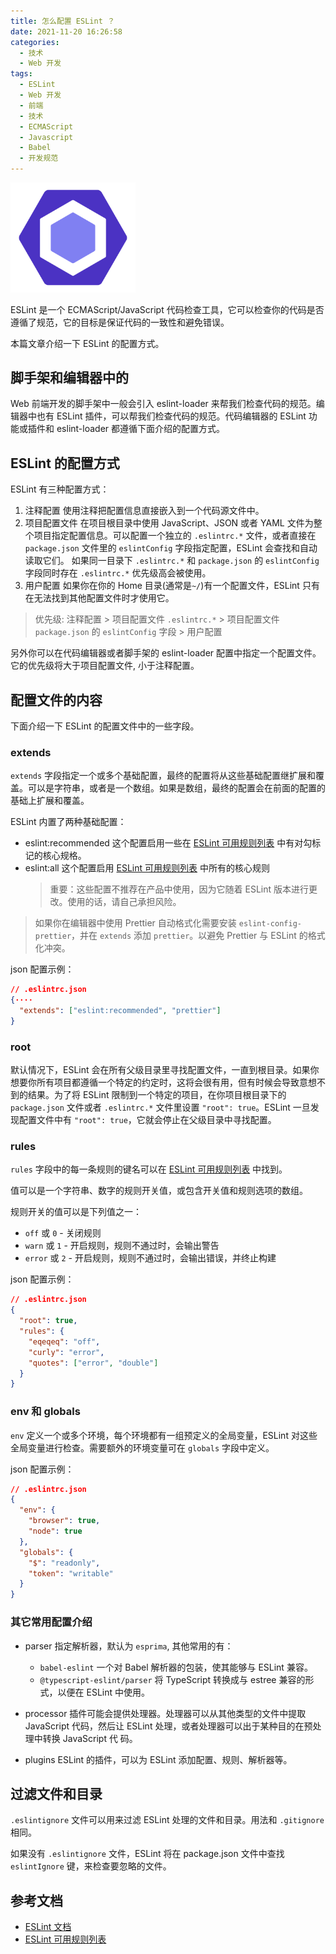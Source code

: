 ```yaml
---
title: 怎么配置 ESLint ？
date: 2021-11-20 16:26:58
categories:
  - 技术
  - Web 开发
tags:
  - ESLint
  - Web 开发
  - 前端
  - 技术
  - ECMAScript
  - Javascript
  - Babel
  - 开发规范
---
```


<img src="/asset/eslint-logo.svg" width="200px" />

ESLint 是一个 ECMAScript/JavaScript 代码检查工具，它可以检查你的代码是否遵循了规范，它的目标是保证代码的一致性和避免错误。

本篇文章介绍一下 ESLint 的配置方式。

<!-- more -->

## 脚手架和编辑器中的

Web 前端开发的脚手架中一般会引入 eslint-loader 来帮我们检查代码的规范。编辑器中也有 ESLint 插件，可以帮我们检查代码的规范。代码编辑器的 ESLint 功能或插件和 eslint-loader 都遵循下面介绍的配置方式。

## ESLint 的配置方式

ESLint 有三种配置方式：

1. 注释配置
   使用注释把配置信息直接嵌入到一个代码源文件中。
2. 项目配置文件
   在项目根目录中使用 JavaScript、JSON 或者 YAML 文件为整个项目指定配置信息。可以配置一个独立的 `.eslintrc.*` 文件，或者直接在 `package.json` 文件里的 `eslintConfig` 字段指定配置，ESLint 会查找和自动读取它们。
   如果同一目录下 `.eslintrc.*` 和 `package.json` 的 `eslintConfig` 字段同时存在 `.eslintrc.*` 优先级高会被使用。
3. 用户配置
   如果你在你的 Home 目录(通常是`~/`)有一个配置文件，ESLint 只有在无法找到其他配置文件时才使用它。

> 优先级: 注释配置 > 项目配置文件 `.eslintrc.*` > 项目配置文件 `package.json` 的 `eslintConfig` 字段 > 用户配置

另外你可以在代码编辑器或者脚手架的 eslint-loader 配置中指定一个配置文件。它的优先级将大于项目配置文件, 小于注释配置。

## 配置文件的内容

下面介绍一下 ESLint 的配置文件中的一些字段。

### extends

`extends` 字段指定一个或多个基础配置，最终的配置将从这些基础配置继扩展和覆盖。可以是字符串，或者是一个数组。如果是数组，最终的配置会在前面的配置的基础上扩展和覆盖。

ESLint 内置了两种基础配置：

- eslint:recommended
  这个配置启用一些在 [ESLint 可用规则列表] 中有对勾标记的核心规格。
- eslint:all
  这个配置启用 [ESLint 可用规则列表] 中所有的核心规则
  > 重要：这些配置不推荐在产品中使用，因为它随着 ESLint 版本进行更改。使用的话，请自己承担风险。

> 如果你在编辑器中使用 Prettier 自动格式化需要安装 `eslint-config-prettier`，并在 `extends` 添加 `prettier`。以避免 Prettier 与 ESLint 的格式化冲突。

json 配置示例：

```json
// .eslintrc.json
{····
  "extends": ["eslint:recommended", "prettier"]
}
```

### root

默认情况下，ESLint 会在所有父级目录里寻找配置文件，一直到根目录。如果你想要你所有项目都遵循一个特定的约定时，这将会很有用，但有时候会导致意想不到的结果。为了将 ESLint 限制到一个特定的项目，在你项目根目录下的 `package.json` 文件或者 `.eslintrc.*` 文件里设置 `"root": true`。ESLint 一旦发现配置文件中有 `"root": true`，它就会停止在父级目录中寻找配置。

### rules

`rules` 字段中的每一条规则的键名可以在 [ESLint 可用规则列表] 中找到。

值可以是一个字符串、数字的规则开关值，或包含开关值和规则选项的数组。

规则开关的值可以是下列值之一：

- `off` 或 `0` - 关闭规则
- `warn` 或 `1` - 开启规则，规则不通过时，会输出警告
- `error` 或 `2` - 开启规则，规则不通过时，会输出错误，并终止构建

json 配置示例：

```json
// .eslintrc.json
{
  "root": true,
  "rules": {
    "eqeqeq": "off",
    "curly": "error",
    "quotes": ["error", "double"]
  }
}
```

### env 和 globals

`env` 定义一个或多个环境，每个环境都有一组预定义的全局变量，ESLint 对这些全局变量进行检查。需要额外的环境变量可在 `globals` 字段中定义。

json 配置示例：

```json
// .eslintrc.json
{
  "env": {
    "browser": true,
    "node": true
  },
  "globals": {
    "$": "readonly",
    "token": "writable"
  }
}
```

### 其它常用配置介绍

- parser
  指定解析器，默认为 `esprima`, 其他常用的有：

  - `babel-eslint` 一个对 Babel 解析器的包装，使其能够与 ESLint 兼容。
  - `@typescript-eslint/parser` 将 TypeScript 转换成与 estree 兼容的形式，以便在 ESLint 中使用。

- processor
  插件可能会提供处理器。处理器可以从其他类型的文件中提取 JavaScript 代码，然后让 ESLint 处理，或者处理器可以出于某种目的在预处理中转换 JavaScript 代 码。

- plugins
  ESLint 的插件，可以为 ESLint 添加配置、规则、解析器等。

## 过滤文件和目录

`.eslintignore` 文件可以用来过滤 ESLint 处理的文件和目录。用法和 `.gitignore` 相同。

如果没有 `.eslintignore` 文件，ESLint 将在 package.json 文件中查找 `eslintIgnore` 键，来检查要忽略的文件。

## 参考文档

- [ESLint 文档](https://eslint.org/docs/user-guide/configuring)
- [ESLint 可用规则列表]

[eslint 可用规则列表]: https://cn.eslint.org/docs/rules/
